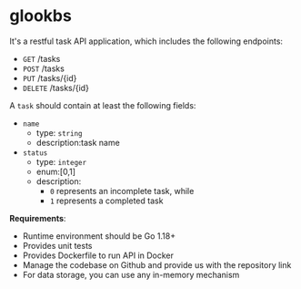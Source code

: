 # glookbs
It's a restful task API application, which includes the following endpoints:

 - `GET` /tasks
 - `POST` /tasks
 - `PUT` /tasks/{id}
 - `DELETE` /tasks/{id}

A `task` should contain at least the following fields:
 - `name`
   - type: `string`
   - description:task name
 - `status`
    - type: `integer`
    - enum:[0,1]
    - description:
      - `0` represents an incomplete task, while 
      - `1` represents a completed task

**Requirements**:
 - Runtime environment should be Go 1.18+
 - Provides unit tests
 - Provides Dockerfile to run API in Docker
 - Manage the codebase on Github and provide us with the repository link
 - For data storage, you can use any in-memory mechanism
